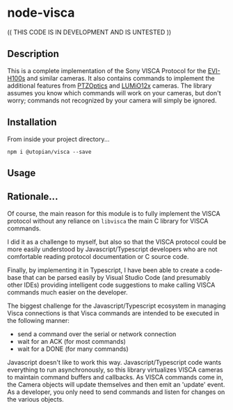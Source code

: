 # node-visca

(( THIS CODE IS IN DEVELOPMENT AND IS UNTESTED ))

## Description

This is a complete implementation of the Sony VISCA Protocol for the [EVI-H100s](https://pro.sony/en_BA/support-resources/evi-h100s/manual) and similar cameras. It also contains commands to implement the additional features from [PTZOptics](https://ptzoptics.com/wp-content/uploads/2014/09/PTZOptics-VISCA-over-IP-Commands-Rev1_0-5-18.pdf) and [LUMiO12x](https://www.epiphan.com/userguides/LUMiO12x/Content/UserGuides/PTZ/3-operation/VISCAcommands.htm) cameras. The library assumes you know which commands will work on your cameras, but don't worry; commands not recognized by your camera will simply be ignored.

## Installation

From inside your project directory...

```
npm i @utopian/visca --save
```

## Usage

## Rationale...

Of course, the main reason for this module is to fully implement the VISCA protocol without any reliance on `libvisca` the main C library for VISCA commands.

I did it as a challenge to myself, but also so that the VISCA protocol could be more easily understood by Javascript/Typescript developers who are not comfortable reading protocol documentation or C source code.

Finally, by implementing it in Typescript, I have been able to create a code-base that can be parsed easily by Visual Studio Code (and presumably other IDEs) providing intelligent code suggestions to make calling VISCA commands much easier on the developer.

The biggest challenge for the Javascript/Typescript ecosystem in managing Visca connections is that Visca commands are intended to be executed in the following manner:

-   send a command over the serial or network connection
-   wait for an ACK (for most commands)
-   wait for a DONE (for many commands)

Javascript doesn't like to work this way. Javascript/Typescript code wants everything to run asynchronously, so this library virtualizes VISCA cameras to maintain command buffers and callbacks. As VISCA commands come in, the Camera objects will update themselves and then emit an 'update' event. As a developer, you only need to send commands and listen for changes on the various objects.
